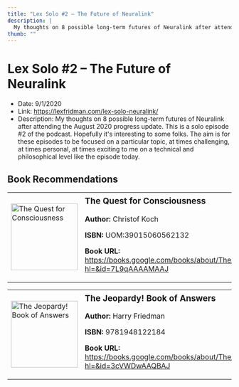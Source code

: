 ```yaml
---
title: "Lex Solo #2 – The Future of Neuralink"
description: |
  My thoughts on 8 possible long-term futures of Neuralink after attending the August 2020 progress update. This is a solo episode #2 of the podcast. Hopefully it's interesting to some folks. The aim is for these episodes to be focused on a particular topic, at times challenging, at times personal, at times exciting to me on a technical and philosophical level like the episode today."
thumb: ""
---
```


# Lex Solo #2 – The Future of Neuralink

  - Date: 9/1/2020
  - Link: https://lexfridman.com/lex-solo-neuralink/
  - Description: My thoughts on 8 possible long-term futures of Neuralink after attending the August 2020 progress update. This is a solo episode #2 of the podcast. Hopefully it's interesting to some folks. The aim is for these episodes to be focused on a particular topic, at times challenging, at times personal, at times exciting to me on a technical and philosophical level like the episode today.

## Book Recommendations

<table style="border: none;"><tr style="border: none;"><td style="border: none;"><img src="http://books.google.com/books/content?id=7L9qAAAAMAAJ&printsec=frontcover&img=1&zoom=1&source=gbs_api" alt="The Quest for Consciousness" width="150" style="vertical-align: top;"></td><td style="border: none; vertical-align: top;"><h3 style='margin-top: 5'>The Quest for Consciousness</h3><p><strong>Author:</strong> Christof Koch</p><p><strong>ISBN:</strong> UOM:39015060562132</p><p><strong>Book URL:</strong> <a href="https://books.google.com/books/about/The_Quest_for_Consciousness.html?hl=&id=7L9qAAAAMAAJ">https://books.google.com/books/about/The_Quest_for_Consciousness.html?hl=&id=7L9qAAAAMAAJ</a></p></td></tr></table>
<table style="border: none;"><tr style="border: none;"><td style="border: none;"><img src="http://books.google.com/books/content?id=3cVWDwAAQBAJ&printsec=frontcover&img=1&zoom=1&edge=curl&source=gbs_api" alt="The Jeopardy! Book of Answers" width="150" style="vertical-align: top;"></td><td style="border: none; vertical-align: top;"><h3 style='margin-top: 5'>The Jeopardy! Book of Answers</h3><p><strong>Author:</strong> Harry Friedman</p><p><strong>ISBN:</strong> 9781948122184</p><p><strong>Book URL:</strong> <a href="https://books.google.com/books/about/The_Jeopardy_Book_of_Answers.html?hl=&id=3cVWDwAAQBAJ">https://books.google.com/books/about/The_Jeopardy_Book_of_Answers.html?hl=&id=3cVWDwAAQBAJ</a></p></td></tr></table>
